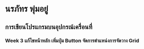 # นรภัทร พุ่มอยู่
## การเขียนโปรแกรมบนอุปกรณ์เครื่อนที่
### Week 3 แก้ไขหน้าหลัก เพิ่มปุ่ม Button จัดการตำแหน่งการจัดวาง Grid